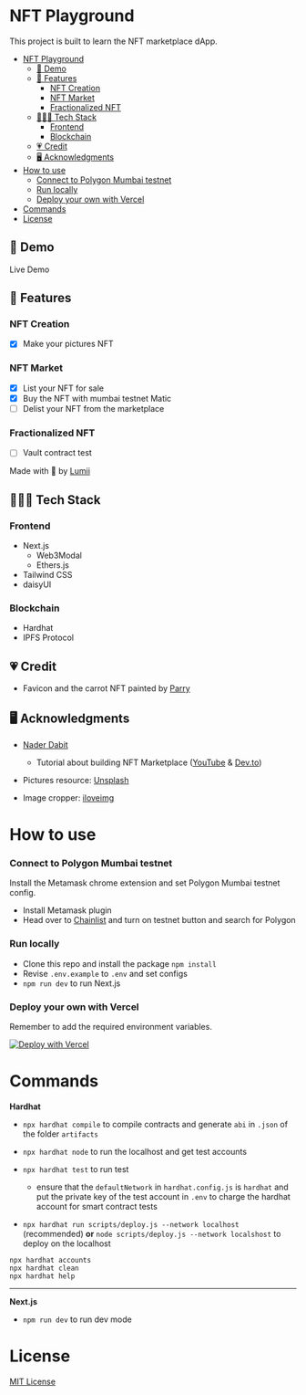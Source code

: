 # NFT Playground

This project is built to learn the NFT marketplace dApp.

- [NFT Playground](#nft-playground)
  - [🚀 Demo](#-demo)
  - [🧱 Features](#-features)
    - [NFT Creation](#nft-creation)
    - [NFT Market](#nft-market)
    - [Fractionalized NFT](#fractionalized-nft)
  - [👩🏻‍💻 Tech Stack](#-tech-stack)
    - [Frontend](#frontend)
    - [Blockchain](#blockchain)
  - [💗 Credit](#-credit)
  - [🖥 Acknowledgments](#-acknowledgments)
- [How to use](#how-to-use)
    - [Connect to Polygon Mumbai testnet](#connect-to-polygon-mumbai-testnet)
    - [Run locally](#run-locally)
    - [Deploy your own with Vercel](#deploy-your-own-with-vercel)
- [Commands](#commands)
- [License](#license)
<!-- This project is started with the intention to make everyone in the world have fun with NFT.

NFT Playground is the community-oriented NFT-based ecosystem where everyone can share thoughts and get free NFTs (costing gas fee). -->

## 🚀 Demo

Live Demo

<!-- TODO: Gif and Link -->

## 🧱 Features

<!-- ![BUIDL](https://raw.githubusercontent.com/arealclimber/nft-playground/main/public/BUIDL.PNG) -->

### NFT Creation

-   [x] Make your pictures NFT

### NFT Market

-   [x] List your NFT for sale
-   [x] Buy the NFT with mumbai testnet Matic
-   [ ] Delist your NFT from the marketplace

### Fractionalized NFT

-   [ ] Vault contract test

Made with 💙 by [Lumii](https://twitter.com/arealclimber)

## 👩🏻‍💻 Tech Stack

### Frontend

-   Next.js
    -   Web3Modal
    -   Ethers.js
-   Tailwind CSS
-   daisyUI

### Blockchain

-   Hardhat
-   IPFS Protocol

<!-- ## Community😋

### Share to Earn

-   [ ] Send messages like Twitter and Get your articles to be NFT with a \***one-click**\* button.
-   [ ] As your messages help more people (getting more likes), you can earn the beautiful NFT created by collaborative artists.

### Welcome every creators!

-   [ ] Welcome any artists, writers, or people who're passionate about the world or the environment to share the love here!

## NFT Create & Sell🎉

#### Make your memory NFTs

-   [x] Drag and drop your pictures and have them be NFTs.
-   [ ] Show off your one-of-a-kind precise NFTs on our platform or any other social media.
-   [ ] Give your NFT to your friends as convenient as you want

#### NFT Marketplace

-   [x] You can sell or trade your \***fresh**\* NFT here

## NFT Fractions🎈

#### Add liquidity to your valuable NFTs

-   [ ] Fractionalized your NFTs

-   [ ] Lend or borrow with NFTs

## More Friendly Designs🧶

#### Wallet integrations, fiat-to-crypto bridges, and more

-   [ ] Make the Crypto world more available to the world -->

## 💗 Credit

-   Favicon and the carrot NFT painted by [Parry](https://www.instagram.com/parryfromfantasytostart/)

## 🖥 Acknowledgments

-   [Nader Dabit](https://twitter.com/dabit3)

    -   Tutorial about building NFT Marketplace ([YouTube](https://www.youtube.com/watch?v=GKJBEEXUha0) & [Dev.to](https://dev.to/edge-and-node/building-scalable-full-stack-apps-on-ethereum-with-polygon-2cfb))

-   Pictures resource: [Unsplash](https://unsplash.com/)
-   Image cropper: [iloveimg](https://www.iloveimg.com/download/7bf6c82djk4pw37hyb2j54yy9zhnr9hmsvlyy4139hn9yg2jgn38bAxbsfvgfm2p96zl5r3r277wbwyr1b79Agq3qk1d2bn071j51tjrqstt55w1z3lmAb198myzcs7m1y090mz6lhrx4rdghrnbjrl3r2mk5mk6k73pxAAg74d9rf4ql4r1/8)

# How to use

### Connect to Polygon Mumbai testnet

Install the Metamask chrome extension and set Polygon Mumbai testnet config.

-   Install Metamask plugin
-   Head over to [Chainlist](https://chainlist.org/) and turn on testnet button and search for Polygon
    <!-- ![chainlist](https://github.com/arealclimber/nft-playground-private/blob/main/public/chainlist.PNG?raw=true) -->

### Run locally

-   Clone this repo and install the package `npm install`
-   Revise `.env.example` to `.env` and set configs
-   `npm run dev` to run Next.js

### Deploy your own with Vercel

Remember to add the required environment variables.

[![Deploy with Vercel](https://vercel.com/button)](https://vercel.com/new/clone?repository-url=https%3A%2F%2Fgithub.com%2Farealclimber%2Fnft-playground)

# Commands

**Hardhat**

-   `npx hardhat compile` to compile contracts and generate `abi` in `.json` of the folder `artifacts`

-   `npx hardhat node` to run the localhost and get test accounts

-   `npx hardhat test` to run test

    -   ensure that the `defaultNetwork` in `hardhat.config.js` is `hardhat` and put the private key of the test account in `.env` to charge the hardhat account for smart contract tests

-   `npx hardhat run scripts/deploy.js --network localhost` (recommended) **or** `node scripts/deploy.js --network localshost` to deploy on the localhost

```shell
npx hardhat accounts
npx hardhat clean
npx hardhat help
```

---

**Next.js**

-   `npm run dev` to run dev mode

# License

[MIT License](https://github.com/arealclimber/nft-playground/blob/main/LICENSE)
